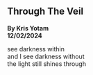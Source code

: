 ## Through The Veil  
**By Kris Yotam**    
**12/02/2024**      

see darkness within  
and I see darkness without  
the light still shines through  
